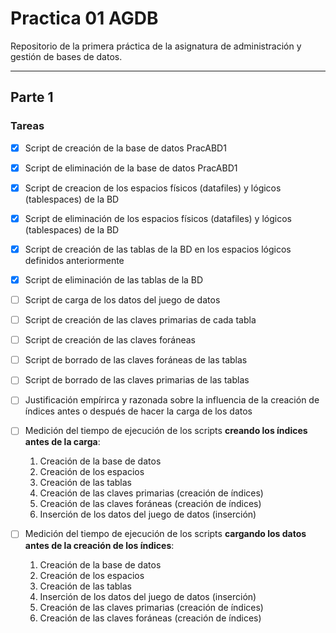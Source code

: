 # Practica 01 AGDB

Repositorio de la primera práctica de la asignatura de administración y gestión de bases de datos.

---

## Parte 1

### Tareas

- [X] Script de creación de la base de datos PracABD1
- [X] Script de eliminación de la base de datos PracABD1

- [X] Script de creacion de los espacios físicos (datafiles) y lógicos (tablespaces) de la BD
- [X] Script de eliminación de los espacios físicos (datafiles) y lógicos (tablespaces) de la BD

- [X] Script de creación de las tablas de la BD en los espacios lógicos definidos anteriormente
- [X] Script de eliminación de las tablas de la BD

- [ ] Script de carga de los datos del juego de datos

- [ ] Script de creación de las claves primarias de cada tabla
- [ ] Script de creación de las claves foráneas
- [ ] Script de borrado de las claves foráneas de las tablas
- [ ] Script de borrado de las claves primarias de las tablas

- [ ]  Justificación empírirca y razonada sobre la influencia de la creación de índices antes o después de hacer la carga de los datos
  - [ ] Medición del tiempo de ejecución de los scripts **creando los índices antes de la carga**:
    1. Creación de la base de datos
    2. Creación de los espacios
    3. Creación de las tablas
    4. Creación de las claves primarias               (creación de índices)
    5. Creación de las claves foráneas                (creación de índices)
    6. Inserción de los datos del juego de datos      (inserción)
  - [ ] Medición del tiempo de ejecución de los scripts **cargando los datos antes de la creación de los índices**:
    1. Creación de la base de datos
    2. Creación de los espacios
    3. Creación de las tablas
    4. Inserción de los datos del juego de datos      (inserción)
    5. Creación de las claves primarias               (creación de índices)
    6. Creación de las claves foráneas                (creación de índices)
